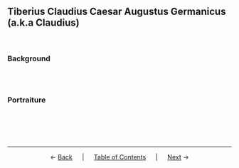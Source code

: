 ## Tiberius Claudius Caesar Augustus Germanicus (a.k.a Claudius)
<br>

### Background

<br><br>

### Portraiture
<br>
<p align="center"></p>

<br><br>

---
<p align="center">
← <a href="caligula.md">Back</a> &emsp; | &emsp; <a href="../readme.md">Table of Contents</a> &emsp; | &emsp; <a href="nero.md">Next</a> →
</p>